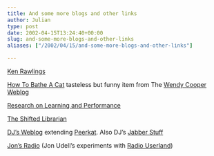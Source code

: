 ```yaml
---
title: And some more blogs and other links
author: Julian
type: post
date: 2002-04-15T13:24:40+00:00
slug: and-some-more-blogs-and-other-links 
aliases: ["/2002/04/15/and-some-more-blogs-and-other-links"]

---
```

<a href="https://radio.weblogs.com/0101156/" target="_blank">Ken Rawlings</a>
  
<a href="https://wendycooper.blogspot.com/2002_03_31_wendycooper_archive.html#75122551" target="_blank">How To Bathe A Cat</a> tasteless but funny item from The <a href="https://wendycooper.blogspot.com/"  target="_blank">Wendy Cooper Weblog</a>
  
<a href="https://www.internettime.com/itimegroup/research.htm"  target="_blank">Research on Learning and Performance</a>
  
<a href="https://www.theshiftedlibrarian.com/" target="_blank">The Shifted Librarian</a>
  
<a href="https://www.pipetree.com:8080/" target="_blank">DJ&#8217;s Weblog</a> extending <a href="https://www.oreillynet.com/~rael/lang/python/peerkat/" target="_blank">Peerkat</a>. Also DJ&#8217;s <a href="https://www.pipetree.com/jabber/" target="_blank" >Jabber Stuff</a>
  
<a href="https://radio.weblogs.com/0100887/" target="_blank">Jon&#8217;s Radio</a> (Jon Udell&#8217;s experiments with <a href="https://radio.userland.com/" target="_blank">Radio Userland</a>)